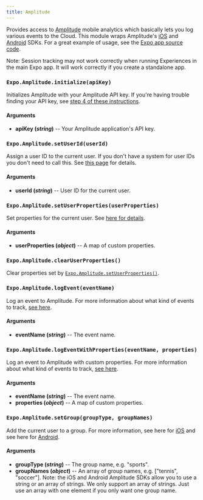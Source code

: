 ```yaml
---
title: Amplitude
---
```


Provides access to [Amplitude](https://amplitude.com/) mobile analytics which basically lets you log various events to the Cloud. This module wraps Amplitude's [iOS](https://github.com/amplitude/Amplitude-iOS) and [Android](https://github.com/amplitude/Amplitude-Android) SDKs. For a great example of usage, see the [Expo app source code](https://github.com/expo/expo/blob/master/js/api/Analytics.js).

Note: Session tracking may not work correctly when running Experiences in the main Expo app. It will work correctly if you create a standalone app.

### `Expo.Amplitude.initialize(apiKey)`

Initializes Amplitude with your Amplitude API key. If you're having trouble finding your API key, see [step 4 of these instructions](https://amplitude.zendesk.com/hc/en-us/articles/207108137-Introduction-Getting-Started#getting-started).

#### Arguments

-   **apiKey (_string_)** -- Your Amplitude application's API key.

### `Expo.Amplitude.setUserId(userId)`

Assign a user ID to the current user. If you don't have a system for user IDs you don't need to call this. See [this page](https://amplitude.zendesk.com/hc/en-us/articles/206404628-Step-2-Assign-User-IDs-and-Identify-your-Users) for details.

#### Arguments

-   **userId (_string_)** -- User ID for the current user.

### `Expo.Amplitude.setUserProperties(userProperties)`

Set properties for the current user. See [here for details](https://amplitude.zendesk.com/hc/en-us/articles/207108327-Step-4-Set-User-Properties-and-Event-Properties).

#### Arguments

-   **userProperties (_object_)** -- A map of custom properties.

### `Expo.Amplitude.clearUserProperties()`

Clear properties set by [`Expo.Amplitude.setUserProperties()`](#expoamplitudesetuserproperties "Expo.Amplitude.setUserProperties").

### `Expo.Amplitude.logEvent(eventName)`

Log an event to Amplitude. For more information about what kind of events to track, [see here](https://amplitude.zendesk.com/hc/en-us/articles/206404698-Step-3-Track-Events-and-Understand-the-Actions-Users-Take).

#### Arguments

-   **eventName (_string_)** -- The event name.

### `Expo.Amplitude.logEventWithProperties(eventName, properties)`

Log an event to Amplitude with custom properties. For more information about what kind of events to track, [see here](https://amplitude.zendesk.com/hc/en-us/articles/206404698-Step-3-Track-Events-and-Understand-the-Actions-Users-Take).

#### Arguments

-   **eventName (_string_)** -- The event name.
-   **properties (_object_)** -- A map of custom properties.

### `Expo.Amplitude.setGroup(groupType, groupNames)`

Add the current user to a group. For more  information, see here for [iOS](https://github.com/amplitude/Amplitude-iOS#setting-groups) and see here for [Android](https://github.com/amplitude/Amplitude-Android#setting-groups).

#### Arguments

-   **groupType (_string_)** -- The group name, e.g. "sports".
-   **groupNames (_object_)** -- An array of group names, e.g. \["tennis", "soccer"]. Note: the iOS and Android Amplitude SDKs allow you to use a string or an array of strings. We only support an array of strings. Just use an array with one element if you only want one group name.